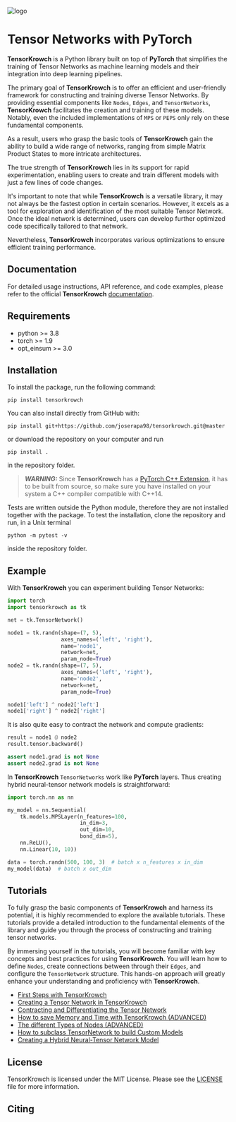 ![logo](https://github.com/joserapa98/tensorkrowch/blob/master/docs/figures/svg/tensorkrowch_logo_dark.svg)

# Tensor Networks with PyTorch

**TensorKrowch** is a Python library built on top of **PyTorch** that simplifies
the training of Tensor Networks as machine learning models and their integration
into deep learning pipelines.

The primary goal of **TensorKrowch** is to offer an efficient and user-friendly
framework for constructing and training diverse Tensor Networks. By providing
essential components like ``Nodes``, ``Edges``, and ``TensorNetworks``,
**TensorKrowch** facilitates the creation and training of these models. Notably,
even the included implementations of ``MPS`` or ``PEPS`` only rely on these
fundamental components.

As a result, users who grasp the basic tools of **TensorKrowch** gain the ability
to build a wide range of networks, ranging from simple Matrix Product States to
more intricate architectures.

The true strength of **TensorKrowch** lies in its support for rapid experimentation,
enabling users to create and train different models with just a few lines of code
changes.

It's important to note that while **TensorKrowch** is a versatile library, it
may not always be the fastest option in certain scenarios. However, it excels
as a tool for exploration and identification of the most suitable Tensor Network.
Once the ideal network is determined, users can develop further optimized code
specifically tailored to that network.

Nevertheless, **TensorKrowch** incorporates various optimizations to ensure
efficient training performance.


## Documentation

For detailed usage instructions, API reference, and code examples, please refer
to the official **TensorKrowch** [documentation](https://joserapa98.github.io/tensorkrowch).


## Requirements

* python >= 3.8
* torch >= 1.9
* opt_einsum >= 3.0


## Installation

To install the package, run the following command:

```
pip install tensorkrowch
```

You can also install directly from GitHub with:

```
pip install git+https://github.com/joserapa98/tensorkrowch.git@master
```

or download the repository on your computer and run 

```
pip install .
```

in the repository folder.

> **_WARNING:_** Since **TensorKrowch** has a
[PyTorch C++ Extension](https://pytorch.org/tutorials/advanced/cpp_extension.html),
it has to be built from source, so make sure you have installed on your system
a C++ compiler compatible with C++14.

Tests are written outside the Python module, therefore they are not installed
together with the package. To test the installation, clone the repository and
run, in a Unix terminal

```
python -m pytest -v
```

inside the repository folder.


## Example

With **TensorKrowch** you can experiment building Tensor Networks:

```python
import torch
import tensorkrowch as tk

net = tk.TensorNetwork()

node1 = tk.randn(shape=(7, 5),
                 axes_names=('left', 'right'),
                 name='node1',
                 network=net,
                 param_node=True)
node2 = tk.randn(shape=(7, 5),
                 axes_names=('left', 'right'),
                 name='node2',
                 network=net,
                 param_node=True)

node1['left'] ^ node2['left']
node1['right'] ^ node2['right']
```

It is also quite easy to contract the network and compute gradients:

```python
result = node1 @ node2
result.tensor.backward()

assert node1.grad is not None
assert node2.grad is not None
```

In **TensorKrowch** ``TensorNetworks`` work like **PyTorch** layers. Thus
creating hybrid neural-tensor network models is straightforward:

```python
import torch.nn as nn

my_model = nn.Sequential(
    tk.models.MPSLayer(n_features=100,
                       in_dim=3,
                       out_dim=10,
                       bond_dim=5),
    nn.ReLU(),
    nn.Linear(10, 10))

data = torch.randn(500, 100, 3)  # batch x n_features x in_dim
my_model(data)  # batch x out_dim
```


## Tutorials

To fully grasp the basic components of **TensorKrowch** and harness its potential,
it is highly recommended to explore the available tutorials. These tutorials
provide a detailed introduction to the fundamental elements of the library and
guide you through the process of constructing and training tensor networks.

By immersing yourself in the tutorials, you will become familiar with key
concepts and best practices for using **TensorKrowch**. You will learn how to
define ``Nodes``, create connections between through their ``Edges``, and
configure the ``TensorNetwork`` structure. This hands-on approach will greatly
enhance your understanding and proficiency with **TensorKrowch**.

* [First Steps with TensorKrowch](https://joserapa98.github.io/tensorkrowch/_build/html/tutorials/0_first_steps.html)
* [Creating a Tensor Network in TensorKrowch](https://joserapa98.github.io/tensorkrowch/_build/html/tutorials/1_creating_tensor_network.html)
* [Contracting and Differentiating the Tensor Network](https://joserapa98.github.io/tensorkrowch/_build/html/tutorials/2_contracting_tensor_network.html)
* [How to save Memory and Time with TensorKrowch (ADVANCED)](https://joserapa98.github.io/tensorkrowch/_build/html/tutorials/3_memory_management.html)
* [The different Types of Nodes (ADVANCED)](https://joserapa98.github.io/tensorkrowch/_build/html/tutorials/4_types_of_nodes.html)
* [How to subclass TensorNetwork to build Custom Models](https://joserapa98.github.io/tensorkrowch/_build/html/tutorials/5_subclass_tensor_network.html)
* [Creating a Hybrid Neural-Tensor Network Model](https://joserapa98.github.io/tensorkrowch/_build/html/tutorials/6_mix_with_pytorch.html)


## License

TensorKrowch is licensed under the MIT License. Please see the [LICENSE](https://github.com/joserapa98/tensorkrowch/blob/master/LICENSE.txt) file for more information.


## Citing


